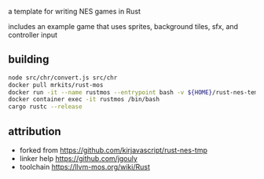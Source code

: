 a template for writing NES games in Rust

includes an example game that uses sprites, background tiles, sfx, and controller input

## building

```bash
node src/chr/convert.js src/chr
docker pull mrkits/rust-mos
docker run -it --name rustmos --entrypoint bash -v ${HOME}/rust-nes-template:/hostfiles mrkits/rust-mos
docker container exec -it rustmos /bin/bash
cargo rustc --release
```

## attribution

* forked from https://github.com/kirjavascript/rust-nes-tmp
* linker help https://github.com/jgouly
* toolchain https://llvm-mos.org/wiki/Rust

